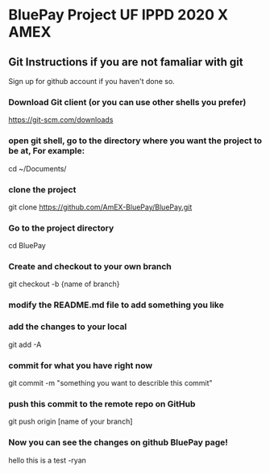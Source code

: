 # BluePay Project UF IPPD 2020 X AMEX

## Git Instructions if you are not famaliar with git
Sign up for github account if you haven't done so.
### Download Git client (or you can use other shells you prefer)
https://git-scm.com/downloads
### open git shell, go to the directory where you want the project to be at, For example:
cd ~/Documents/
### clone the project 
git clone https://github.com/AmEX-BluePay/BluePay.git
### Go to the project directory
cd BluePay
### Create and checkout to your own branch
git checkout -b {name of branch}
### modify the README.md file to add something you like
### add the changes to your local
git add -A
### commit for what you have right now
git commit -m "something you want to describle this commit"
### push this commit to the remote repo on GitHub
git push origin [name of your branch]
### Now you can see the changes on github BluePay page!
hello this is a test -ryan

